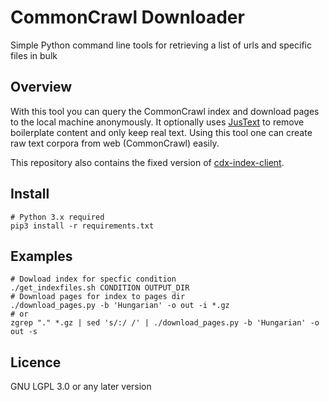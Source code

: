 # CommonCrawl Downloader

Simple Python command line tools for retrieving a list of urls and specific files in bulk

## Overview

With this tool you can query the CommonCrawl index and download pages to the local machine anonymously.
It optionally uses [JusText](http://corpus.tools/wiki/Justext) to remove boilerplate content and only keep real text.
Using this tool one can create raw text corpora from web (CommonCrawl) easily.

This repository also contains the fixed version of [cdx-index-client](https://github.com/ikreymer/cdx-index-client/tree/1ae1301ae4fb8416f10bed97d4c7c96ba5ab4dc7).

## Install
    
    # Python 3.x required
    pip3 install -r requirements.txt

## Examples
    # Dowload index for specfic condition
    ./get_indexfiles.sh CONDITION OUTPUT_DIR
    # Download pages for index to pages dir
    ./download_pages.py -b 'Hungarian' -o out -i *.gz
    # or
    zgrep "." *.gz | sed 's/:/ /' | ./download_pages.py -b 'Hungarian' -o out -s

## Licence

GNU LGPL 3.0 or any later version
